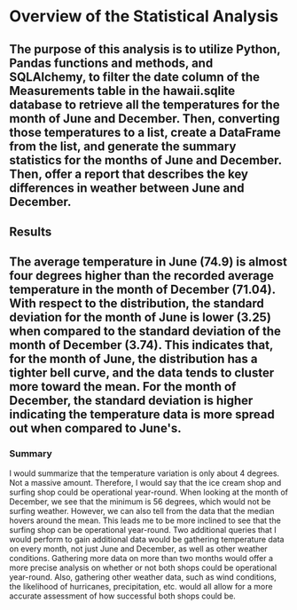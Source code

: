 # **Overview of the Statistical Analysis**

The purpose of this analysis is to utilize Python, Pandas functions and methods, and SQLAlchemy, to filter the date column of the Measurements table in the hawaii.sqlite database to retrieve all the temperatures for the month of June and December. Then, converting those temperatures to a list, create a DataFrame from the list, and generate the summary statistics for the months of June and December. Then, offer a report that describes the key differences in weather between June and December. 
-

## **Results**

The average temperature in June (74.9) is almost four degrees higher than the recorded average temperature in the month of December (71.04). With respect to the distribution, the standard deviation for the month of June is lower (3.25) when compared to the standard deviation of the month of December (3.74). This indicates that, for the month of June, the distribution has a tighter bell curve, and the data tends to cluster more toward the mean. For the month of December, the standard deviation is higher indicating the temperature data is more spread out when compared to June's. 
-

### **Summary**

I would summarize that the temperature variation is only about 4 degrees. Not a massive amount. Therefore, I would say that the ice cream shop and surfing shop could be operational year-round. When looking at the month of December, we see that the minimum is 56 degrees, which would not be surfing weather. However, we can also tell from the data that the median hovers around the mean. This leads me to be more inclined to see that the surfing shop can be operational year-round. Two additional queries that I would perform to gain additional data would be gathering temperature data on every month, not just June and December, as well as other weather conditions. Gathering more data on more than two months would offer a more precise analysis on whether or not both shops could be operational year-round. Also, gathering other weather data, such as wind conditions, the likelihood of hurricanes, precipitation, etc. would all allow for a more accurate assessment of how successful both shops could be. 
